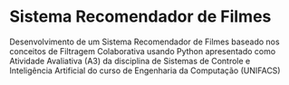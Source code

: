 <h1>Sistema Recomendador de Filmes <i class="fa-sharp fa-regular fa-film" style="color: #ffffff;"></i></h1>
Desenvolvimento de um Sistema Recomendador de Filmes baseado nos conceitos de Filtragem Colaborativa usando Python apresentado como Atividade Avaliativa (A3) da disciplina de Sistemas de Controle e Inteligência Artificial do curso de Engenharia da Computação (UNIFACS)
